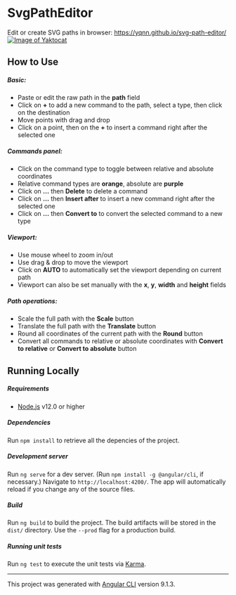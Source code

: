 # SvgPathEditor
Edit or create SVG paths in browser: https://yqnn.github.io/svg-path-editor/
[![Image of Yaktocat](./doc/screenshot.png)](https://yqnn.github.io/svg-path-editor/)

## How to Use

##### Basic:
- Paste or edit the raw path in the **path** field
- Click on **+** to add a new command to the path, select a type, then click on the destination
- Move points with drag and drop
- Click on a point, then on the **+** to insert a command right after the selected one

##### Commands panel:
- Click on the command type to toggle between relative and absolute coordinates
- Relative command types are **orange**, absolute are **purple**
- Click on **...** then **Delete** to delete a command
- Click on **...** then **Insert after** to insert a new command right after the selected one
- Click on **...** then **Convert to** to convert the selected command to a new type

##### Viewport:
- Use mouse wheel to zoom in/out
- Use drag & drop to move the viewport
- Click on **AUTO** to automatically set the viewport depending on current path
- Viewport can also be set manually with the **x**, **y**, **width** and **height** fields

##### Path operations:
- Scale the full path with the **Scale** button
- Translate the full path with the **Translate** button
- Round all coordinates of the current path with the **Round** button
- Convert all commands to relative or absolute coordinates with **Convert to relative** or **Convert to absolute** button

## Running Locally

##### Requirements
- [Node.js](https://nodejs.org/) v12.0 or higher

##### Dependencies
Run `npm install` to retrieve all the depencies of the project.

##### Development server
Run `ng serve` for a dev server. (Run `npm install -g @angular/cli`, if necessary.) Navigate to `http://localhost:4200/`. The app will automatically reload if you change any of the source files.

##### Build
Run `ng build` to build the project. The build artifacts will be stored in the `dist/` directory. Use the `--prod` flag for a production build.

##### Running unit tests
Run `ng test` to execute the unit tests via [Karma](https://karma-runner.github.io).

---

This project was generated with [Angular CLI](https://github.com/angular/angular-cli) version 9.1.3.
